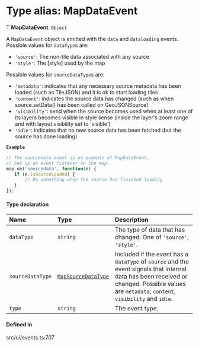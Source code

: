 # Type alias: MapDataEvent

Ƭ **MapDataEvent**: `Object`

A `MapDataEvent` object is emitted with the `data`
and `dataloading` events. Possible values for
`dataType`s are:

- `'source'`: The non-tile data associated with any source
- `'style'`: The [style] used by the map

Possible values for `sourceDataType`s are:

- `'metadata'`: indicates that any necessary source metadata has been loaded (such as TileJSON) and it is ok to start loading tiles
- `'content'`: indicates the source data has changed (such as when source.setData() has been called on GeoJSONSource)
- `'visibility'`: send when the source becomes used when at least one of its layers becomes visible in style sense (inside the layer's zoom range and with layout.visibility set to 'visible')
- `'idle'`: indicates that no new source data has been fetched (but the source has done loading)

**`Example`**

```ts
// The sourcedata event is an example of MapDataEvent.
// Set up an event listener on the map.
map.on('sourcedata', function(e) {
   if (e.isSourceLoaded) {
       // Do something when the source has finished loading
   }
});
```

#### Type declaration

| Name | Type | Description |
| :------ | :------ | :------ |
| `dataType` | `string` | The type of data that has changed. One of `'source'`, `'style'`. |
| `sourceDataType` | [`MapSourceDataType`](MapSourceDataType.md) | Included if the event has a `dataType` of `source` and the event signals that internal data has been received or changed. Possible values are `metadata`, `content`, `visibility` and `idle`. |
| `type` | `string` | The event type. |

#### Defined in

src/ui/events.ts:707
